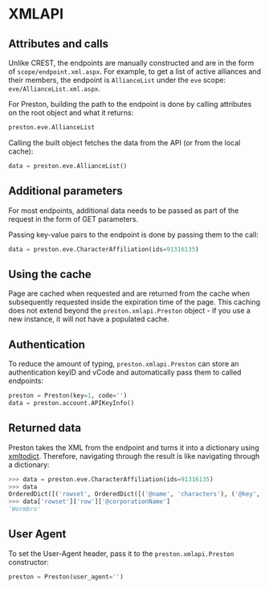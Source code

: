# XMLAPI

## Attributes and calls

Unlike CREST, the endpoints are manually constructed and are in the form of `scope/endpoint.xml.aspx`. For example, to get a list of active alliances and their members, the endpoint is `AllianceList` under the `eve` scope: `eve/AllianceList.xml.aspx`.

For Preston, building the path to the endpoint is done by calling attributes on the root object and what it returns:

```python
preston.eve.AllianceList
```

Calling the built object fetches the data from the API (or from the local cache):

```python
data = preston.eve.AllianceList()
```

## Additional parameters

For most endpoints, additional data needs to be passed as part of the request in the form of GET parameters.

Passing key-value pairs to the endpoint is done by passing them to the call:

```python
data = preston.eve.CharacterAffiliation(ids=91316135)
```

## Using the cache

Page are cached when requested and are returned from the cache when subsequently requested inside the expiration time of the page. This caching does not extend beyond the `preston.xmlapi.Preston` object - if you use a new instance, it will not have a populated cache.

## Authentication

To reduce the amount of typing, `preston.xmlapi.Preston` can store an authentication keyID and vCode and automatically pass them to called endpoints:

```python
preston = Preston(key=1, code='')
data = preston.account.APIKeyInfo()
```

## Returned data

Preston takes the XML from the endpoint and turns it into a dictionary using [xmltodict](https://github.com/martinblech/xmltodict). Therefore, navigating through the result is like navigating through a dictionary:

```python
>>> data = preston.eve.CharacterAffiliation(ids=91316135)
>>> data
OrderedDict([('rowset', OrderedDict([('@name', 'characters'), ('@key', 'characterID'), ('@columns', 'characterID,characterName,corporationID,corporationName,allianceID,allianceName,factionID,factionName'), ('row', OrderedDict([('@characterID', '91316135'), ('@characterName', 'Celeo Servasse'), ('@corporationID', '98134538'), ('@corporationName', 'Wormbro'), ('@allianceID', '99006650'), ('@allianceName', 'The Society For Unethical Treatment Of Sleepers'), ('@factionID', '0'), ('@factionName', '')]))]))])
>>> data['rowset']['row']['@corporationName']
'Wormbro'
```

## User Agent

To set the User-Agent header, pass it to the `preston.xmlapi.Preston` constructor:

```python
preston = Preston(user_agent='')
```
